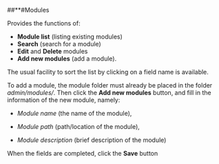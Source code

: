##**#Modules

Provides the functions of:
- **Module list** (listing existing modules)
- **Search** (search for a module)
- **Edit** and **Delete** modules
- **Add new modules** (add a module). 

The usual facility to sort the list by clicking on a field name is available.



To add a module, the module folder must already be placed in the folder *admin/modules/*. Then click the **Add new modules** button, and fill in the information of the new module, namely: 
- *Module name* (the name of the module), 

- *Module path* (path/location of the module), 

- *Module description* (brief description of the module)

  

When the fields are completed, click the **Save** button